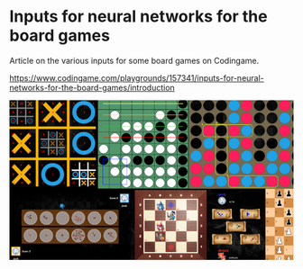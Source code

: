 # Inputs for neural networks for the board games

Article on the various inputs for some board games on Codingame.

https://www.codingame.com/playgrounds/157341/inputs-for-neural-networks-for-the-board-games/introduction

![cover](cover.png "Cover")

